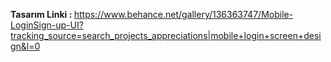 <strong> Tasarım Linki : </strong> https://www.behance.net/gallery/136363747/Mobile-LoginSign-up-UI?tracking_source=search_projects_appreciations|mobile+login+screen+design&l=0 
